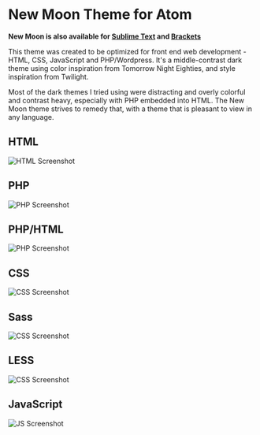 New Moon Theme for Atom
===========================

**New Moon is also available for [Sublime Text](https://github.com/taniarascia/new-moon-sublime) and [Brackets](https://github.com/taniarascia/new-moon)**

This theme was created to be optimized for front end web development - HTML, CSS, JavaScript and PHP/Wordpress. It's a middle-contrast dark theme using color inspiration from Tomorrow Night Eighties, and style inspiration from Twilight.

Most of the dark themes I tried using were distracting and overly colorful and contrast heavy, especially with PHP embedded into HTML. The New Moon theme strives to remedy that, with a theme that is pleasant to view in any language.

## HTML
![HTML Screenshot](https://github.com/taniarascia/new-moon-atom-syntax/blob/master/images/html.png)

## PHP
![PHP Screenshot](https://github.com/taniarascia/new-moon-atom-syntax/blob/master/images/php.png)

## PHP/HTML
![PHP Screenshot](https://github.com/taniarascia/new-moon-atom-syntax/blob/master/images/phphtml.png)

## CSS
![CSS Screenshot](https://github.com/taniarascia/new-moon-atom-syntax/blob/master/images/css.png)

## Sass
![CSS Screenshot](https://github.com/taniarascia/new-moon-atom-syntax/blob/master/images/sass.png)

## LESS
![CSS Screenshot](https://github.com/taniarascia/new-moon-atom-syntax/blob/master/images/less.png)

## JavaScript
![JS Screenshot](https://github.com/taniarascia/new-moon-atom-syntax/blob/master/images/js.png)
